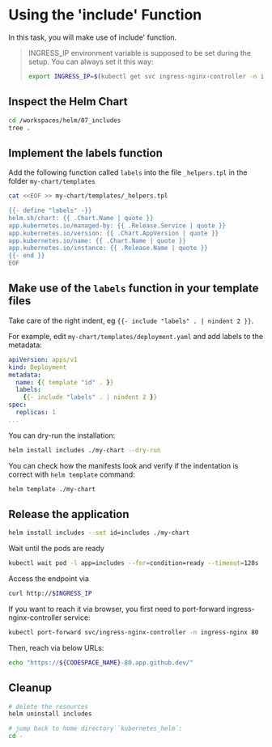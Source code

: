 # Using the 'include' Function

In this task, you will make use of include' function.

> INGRESS_IP environment variable is supposed to be set during the setup. You can always set it this way:
>
> ```bash
> export INGRESS_IP=$(kubectl get svc ingress-nginx-controller -n ingress-nginx -o jsonpath='{.status.loadBalancer.ingress[].ip}')
> ```

## Inspect the Helm Chart

```bash
cd /workspaces/helm/07_includes
tree .
```

## Implement the labels function

Add the following function called `labels` into the file `_helpers.tpl` in the folder `my-chart/templates`

```bash
cat <<EOF >> my-chart/templates/_helpers.tpl

{{- define "labels" -}}
helm.sh/chart: {{ .Chart.Name | quote }}
app.kubernetes.io/managed-by: {{ .Release.Service | quote }}
app.kubernetes.io/version: {{ .Chart.AppVersion | quote }}
app.kubernetes.io/name: {{ .Chart.Name | quote }}
app.kubernetes.io/instance: {{ .Release.Name | quote }}
{{- end }}
EOF
```

## Make use of the `labels` function in your template files

Take care of the right indent, eg `{{- include "labels" . | nindent 2 }}`.

For example, edit `my-chart/templates/deployment.yaml` and add labels to the metadata:

```yaml
apiVersion: apps/v1
kind: Deployment
metadata:
  name: {{ template "id" . }}
  labels:
    {{- include "labels" . | nindent 2 }}
spec:
  replicas: 1
...
```

You can dry-run the installation:

```bash
helm install includes ./my-chart --dry-run
```

You can check how the manifests look and verify if the indentation is correct with `helm template` command:

```bash
helm template ./my-chart
```

## Release the application

```bash
helm install includes --set id=includes ./my-chart 
```

Wait until the pods are ready

```bash
kubectl wait pod -l app=includes --for=condition=ready --timeout=120s
```

Access the endpoint via 
```bash
curl http://$INGRESS_IP
```

If you want to reach it via browser, you first need to port-forward ingress-nginx-controller service:

```bash
kubectl port-forward svc/ingress-nginx-controller -n ingress-nginx 80
```

Then, reach via below URLs:

```bash
echo "https://${CODESPACE_NAME}-80.app.github.dev/"
```

## Cleanup

```bash
# delete the resources
helm uninstall includes

# jump back to home directory `kubernetes_helm`:
cd -
```
